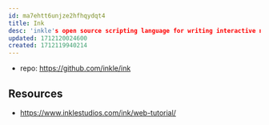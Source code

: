 ```yaml
---
id: ma7ehtt6unjze2hfhqydqt4
title: Ink
desc: 'inkle's open source scripting language for writing interactive narrative. '
updated: 1712120024600
created: 1712119940214
---
```


- repo: https://github.com/inkle/ink

## Resources

- https://www.inklestudios.com/ink/web-tutorial/